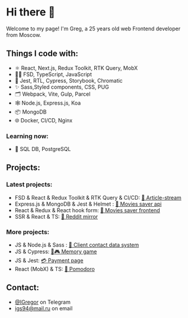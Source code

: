 # Hi there 👋

Welcome to my page!
I'm Greg, a 25 years old web Frontend developer from Moscow.

## Things I code with:

- ⚛️ React, Next.js, Redux Toolkit, RTK Query, MobX
- 👨‍💻 FSD, TypeScript, JavaScript
- 🔎 Jest, RTL, Cypress, Storybook, Chromatic
- ✨ Sass,Styled components, CSS, PUG
- 🗂️ Webpack, Vite, Gulp, Parcel
- 🕸️ Node.js, Express.js, Koa
- 📦 MongoDB
- 🌐 Docker, CI/CD, Nginx

 ### Learning now:
 - 💾 SQL DB, PostgreSQL
<!-- … --> 

## Projects:

### Latest projects:

*  FSD & React & Redux Toolkit & RTK Query & CI/CD: [📰 Article-stream  ](https://github.com/IvlevGreg/article)
*  Express.js & MongoDB & Jest & Helmet : [🎥 Movies saver api](https://github.com/IvlevGreg/movies-explorer-api)
*  React & Redux & React hook form: [🎥 Movies saver frontend](https://github.com/IvlevGreg/movies-explorer-api)
*  SSR & React & TS: [🤖 Reddit mirror](https://github.com/IvlevGreg/RedditMirror)

### More projects:
* JS & Node.js & Sass : [🤵 Client contact data system](https://github.com/IvlevGreg/ClientData) 
* JS & Cypress: [🎴🎮 Memory game](https://github.com/IvlevGreg/MemoryGame) 
* JS & Jest: [💳 Payment page](https://github.com/IvlevGreg/PaymentPage)
* React (MobX) & TS: [🍅 Pomodoro](https://github.com/IvlevGreg/Pomodoro)


<!-- *

- Weblayout: [🖼 Art gallery Blanchard](https://github.com/IvlevGreg/Blanchard) 
- JS: [👨‍🎓 Internal students data portal](https://github.com/IvlevGreg/StudentsData) 
- JS: [🎯 Todo app](https://github.com/IvlevGreg/Todo)
- JS: [🤳🏻 Gorest blog](https://github.com/IvlevGreg/GorestBlog)
- Pug & Sass: [📸 Photo studio High pass](https://github.com/IvlevGreg/HighPass)
-->

## Contact:
- [@IGregor](https://t.me/Igregor) on Telegram
- <a href="mailto:igs94@mail.ru">igs94@mail.ru</a> on email




